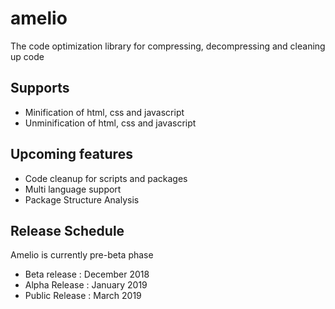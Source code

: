 # amelio
The code optimization library for compressing, decompressing and cleaning up code

## Supports
- Minification of html, css and javascript
- Unminification of html, css and javascript

## Upcoming features
- Code cleanup for scripts and packages 
- Multi language support
- Package Structure Analysis

## Release Schedule
Amelio is currently pre-beta phase
- Beta release : December 2018
- Alpha Release : January 2019
- Public Release : March 2019